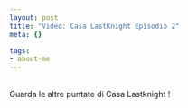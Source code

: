 ```yaml
--- 
layout: post
title: "Video: Casa LastKnight Episodio 2"
meta: {}

tags: 
- about-me
---
```

<object type="application/x-shockwave-flash" width="396" height="300" data="http://www.vimeo.com/moogaloop.swf?clip_id=664475&amp;server=www.vimeo.com&amp;fullscreen=1&amp;show_title=1&amp;show_byline=1&amp;show_portrait=0&amp;color=00adef">	<param name="quality" value="best" />	<param name="allowfullscreen" value="true" />	<param name="scale" value="showAll" /></object><br>Guarda le altre puntate di Casa Lastknight ! 
